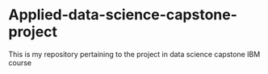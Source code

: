# Applied-data-science-capstone-project
This is my repository pertaining to the project in data science capstone IBM course
